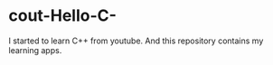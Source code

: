 # cout-Hello-C-
I started to learn C++ from youtube. And this repository contains my learning apps.
